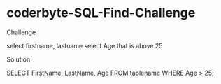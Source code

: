 # coderbyte-SQL-Find-Challenge

Challenge

select firstname, lastname
select Age that is above 25

Solution

SELECT FirstName, LastName, Age FROM tablename
WHERE Age > 25;
